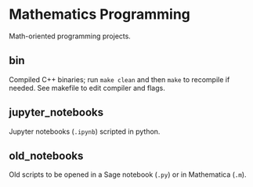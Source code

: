 # Mathematics Programming
Math-oriented programming projects.   

## bin
Compiled C++ binaries; run `make clean` and then `make` to recompile if needed. See makefile to edit compiler and flags.

## jupyter_notebooks
Jupyter notebooks (`.ipynb`) scripted in python. 

## old_notebooks
Old scripts to be opened in a Sage notebook (`.py`) or in Mathematica (`.m`).
